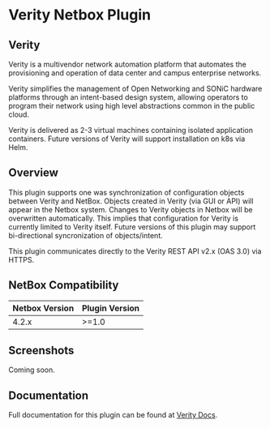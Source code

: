 # Verity Netbox Plugin

## Verity

Verity is a multivendor network automation platform that automates the provisioning and operation of  data center and campus enterprise networks.

Verity simplifies the management of Open Networking and SONiC hardware platforms through an intent-based design system, allowing operators to program their network using high level abstractions common in the public cloud.

Verity is delivered as 2-3 virtual machines containing isolated application containers.  Future versions of Verity will support installation on k8s via Helm.

## Overview

This plugin supports one was synchronization of configuration objects between Verity and NetBox.  Objects created in Verity (via GUI or API) will appear in the Netbox system.  Changes to Verity objects in Netbox will be overwritten automatically.  This implies that configuration for Verity is currently limited to Verity itself.  Future versions of this plugin may support bi-directional syncronization of objects/intent.

This plugin communicates directly to the Verity REST API v2.x (OAS 3.0) via HTTPS.

## NetBox Compatibility

| Netbox Version | Plugin Version |
| -------------- | -------------- |
| 4.2.x          | >=1.0          |


## Screenshots

Coming soon.

## Documentation

Full documentation for this plugin can be found at [Verity Docs](https://docs.be-net.com).